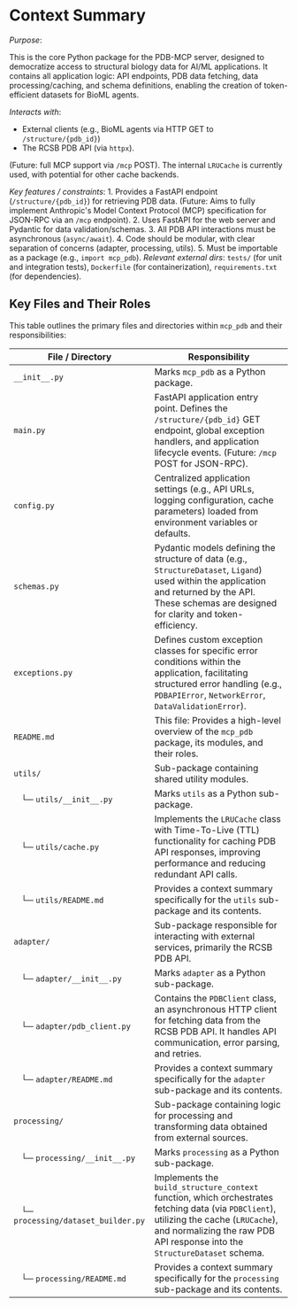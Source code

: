 
# Context Summary

*Purpose*: 

This is the core Python package for the PDB-MCP server, designed to democratize access to structural biology data for AI/ML applications. It contains all application logic: API endpoints, PDB data fetching, data processing/caching, and schema definitions, enabling the creation of token-efficient datasets for BioML agents.

*Interacts with*: 
* External clients (e.g., BioML agents via HTTP GET to `/structure/{pdb_id}`)
* The RCSB PDB API (via `httpx`).

(Future: full MCP support via `/mcp` POST). The internal `LRUCache` is currently used, with potential for other cache backends.

*Key features / constraints*:
    1. Provides a FastAPI endpoint (`/structure/{pdb_id}`) for retrieving PDB data. (Future: Aims to fully implement Anthropic's Model Context Protocol (MCP) specification for JSON-RPC via an `/mcp` endpoint).
    2. Uses FastAPI for the web server and Pydantic for data validation/schemas.
    3. All PDB API interactions must be asynchronous (`async/await`).
    4. Code should be modular, with clear separation of concerns (adapter, processing, utils).
    5. Must be importable as a package (e.g., `import mcp_pdb`).
*Relevant external dirs*: `tests/` (for unit and integration tests), `Dockerfile` (for containerization), `requirements.txt` (for dependencies).

## Key Files and Their Roles

This table outlines the primary files and directories within `mcp_pdb` and their responsibilities:

| File / Directory                | Responsibility                                                                                                   |
|---------------------------------|------------------------------------------------------------------------------------------------------------------|
| `__init__.py`                   | Marks `mcp_pdb` as a Python package.                                                                             |
| `main.py`                       | FastAPI application entry point. Defines the `/structure/{pdb_id}` GET endpoint, global exception handlers, and application lifecycle events. (Future: `/mcp` POST for JSON-RPC).|
| `config.py`                     | Centralized application settings (e.g., API URLs, logging configuration, cache parameters) loaded from environment variables or defaults.|
| `schemas.py`                    | Pydantic models defining the structure of data (e.g., `StructureDataset`, `Ligand`) used within the application and returned by the API. These schemas are designed for clarity and token-efficiency.|
| `exceptions.py`                 | Defines custom exception classes for specific error conditions within the application, facilitating structured error handling (e.g., `PDBAPIError`, `NetworkError`, `DataValidationError`).|
| `README.md`                     | This file: Provides a high-level overview of the `mcp_pdb` package, its modules, and their roles.                |
| `utils/`                        | Sub-package containing shared utility modules.                                                                   |
|    └─ `utils/__init__.py`       | Marks `utils` as a Python sub-package.                                                                           |
|    └─ `utils/cache.py`          | Implements the `LRUCache` class with Time-To-Live (TTL) functionality for caching PDB API responses, improving performance and reducing redundant API calls.|
|    └─ `utils/README.md`         | Provides a context summary specifically for the `utils` sub-package and its contents.|
| `adapter/`                      | Sub-package responsible for interacting with external services, primarily the RCSB PDB API.                      |
|    └─ `adapter/__init__.py`     | Marks `adapter` as a Python sub-package.                                                                         |
|    └─ `adapter/pdb_client.py`   | Contains the `PDBClient` class, an asynchronous HTTP client for fetching data from the RCSB PDB API. It handles API communication, error parsing, and retries.|
|    └─ `adapter/README.md`       | Provides a context summary specifically for the `adapter` sub-package and its contents.|
| `processing/`                   | Sub-package containing logic for processing and transforming data obtained from external sources.              |
|    └─ `processing/__init__.py`  | Marks `processing` as a Python sub-package.                                                                      |
|    └─ `processing/dataset_builder.py` | Implements the `build_structure_context` function, which orchestrates fetching data (via `PDBClient`), utilizing the cache (`LRUCache`), and normalizing the raw PDB API response into the `StructureDataset` schema.|
|    └─ `processing/README.md`    | Provides a context summary specifically for the `processing` sub-package and its contents.|
